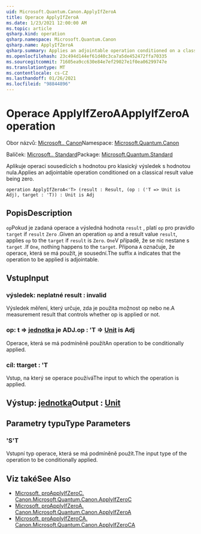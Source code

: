 ```yaml
---
uid: Microsoft.Quantum.Canon.ApplyIfZeroA
title: Operace ApplyIfZeroA
ms.date: 1/23/2021 12:00:00 AM
ms.topic: article
qsharp.kind: operation
qsharp.namespace: Microsoft.Quantum.Canon
qsharp.name: ApplyIfZeroA
qsharp.summary: Applies an adjointable operation conditioned on a classical result value being zero.
ms.openlocfilehash: 23c494d144ef61d40c3ca7a5de452472ffa70335
ms.sourcegitcommit: 71605ea9cc630e84e7ef29027e1f0ea06299747e
ms.translationtype: MT
ms.contentlocale: cs-CZ
ms.lasthandoff: 01/26/2021
ms.locfileid: "98844896"
---
```

# <a name="applyifzeroa-operation"></a><span data-ttu-id="2f681-102">Operace ApplyIfZeroA</span><span class="sxs-lookup"><span data-stu-id="2f681-102">ApplyIfZeroA operation</span></span>

<span data-ttu-id="2f681-103">Obor názvů: [Microsoft.. Canon](xref:Microsoft.Quantum.Canon)</span><span class="sxs-lookup"><span data-stu-id="2f681-103">Namespace: [Microsoft.Quantum.Canon](xref:Microsoft.Quantum.Canon)</span></span>

<span data-ttu-id="2f681-104">Balíček: [Microsoft.. Standard](https://nuget.org/packages/Microsoft.Quantum.Standard)</span><span class="sxs-lookup"><span data-stu-id="2f681-104">Package: [Microsoft.Quantum.Standard](https://nuget.org/packages/Microsoft.Quantum.Standard)</span></span>


<span data-ttu-id="2f681-105">Aplikuje operaci sousedících s hodnotou pro klasický výsledek s hodnotou nula.</span><span class="sxs-lookup"><span data-stu-id="2f681-105">Applies an adjointable operation conditioned on a classical result value being zero.</span></span>

```qsharp
operation ApplyIfZeroA<'T> (result : Result, (op : ('T => Unit is Adj), target : 'T)) : Unit is Adj
```


## <a name="description"></a><span data-ttu-id="2f681-106">Popis</span><span class="sxs-lookup"><span data-stu-id="2f681-106">Description</span></span>

<span data-ttu-id="2f681-107">`op`Pokud je zadaná operace a výsledná hodnota `result` , platí `op` pro pravidlo `target` if `result` `Zero` .</span><span class="sxs-lookup"><span data-stu-id="2f681-107">Given an operation `op` and a result value `result`, applies `op` to the `target` if `result` is `Zero`.</span></span> <span data-ttu-id="2f681-108">`One`V případě, že se nic nestane s `target` .</span><span class="sxs-lookup"><span data-stu-id="2f681-108">If `One`, nothing happens to the `target`.</span></span>
<span data-ttu-id="2f681-109">Přípona `A` označuje, že operace, která se má použít, je sousední.</span><span class="sxs-lookup"><span data-stu-id="2f681-109">The suffix `A` indicates that the operation to be applied is adjointable.</span></span>

## <a name="input"></a><span data-ttu-id="2f681-110">Vstup</span><span class="sxs-lookup"><span data-stu-id="2f681-110">Input</span></span>

### <a name="result--__invalidresult__"></a><span data-ttu-id="2f681-111">výsledek: __neplatné <Result>__</span><span class="sxs-lookup"><span data-stu-id="2f681-111">result : __invalid<Result>__</span></span>

<span data-ttu-id="2f681-112">Výsledek měření, který určuje, zda je použita možnost op nebo ne.</span><span class="sxs-lookup"><span data-stu-id="2f681-112">A measurement result that controls whether op is applied or not.</span></span>


### <a name="op--t--unit--is-adj"></a><span data-ttu-id="2f681-113">op: t => [jednotka](xref:microsoft.quantum.lang-ref.unit)  je ADJ.</span><span class="sxs-lookup"><span data-stu-id="2f681-113">op : 'T => [Unit](xref:microsoft.quantum.lang-ref.unit)  is Adj</span></span>

<span data-ttu-id="2f681-114">Operace, která se má podmíněně použít</span><span class="sxs-lookup"><span data-stu-id="2f681-114">An operation to be conditionally applied.</span></span>


### <a name="target--t"></a><span data-ttu-id="2f681-115">cíl: t</span><span class="sxs-lookup"><span data-stu-id="2f681-115">target : 'T</span></span>

<span data-ttu-id="2f681-116">Vstup, na který se operace používá</span><span class="sxs-lookup"><span data-stu-id="2f681-116">The input to which the operation is applied.</span></span>



## <a name="output--unit"></a><span data-ttu-id="2f681-117">Výstup: [jednotka](xref:microsoft.quantum.lang-ref.unit)</span><span class="sxs-lookup"><span data-stu-id="2f681-117">Output : [Unit](xref:microsoft.quantum.lang-ref.unit)</span></span>



## <a name="type-parameters"></a><span data-ttu-id="2f681-118">Parametry typu</span><span class="sxs-lookup"><span data-stu-id="2f681-118">Type Parameters</span></span>

### <a name="t"></a><span data-ttu-id="2f681-119">'S</span><span class="sxs-lookup"><span data-stu-id="2f681-119">'T</span></span>

<span data-ttu-id="2f681-120">Vstupní typ operace, která se má podmíněně použít.</span><span class="sxs-lookup"><span data-stu-id="2f681-120">The input type of the operation to be conditionally applied.</span></span>

## <a name="see-also"></a><span data-ttu-id="2f681-121">Viz také</span><span class="sxs-lookup"><span data-stu-id="2f681-121">See Also</span></span>

- [<span data-ttu-id="2f681-122">Microsoft. proApplyIfZeroC. Canon.</span><span class="sxs-lookup"><span data-stu-id="2f681-122">Microsoft.Quantum.Canon.ApplyIfZeroC</span></span>](xref:Microsoft.Quantum.Canon.ApplyIfZeroC)
- [<span data-ttu-id="2f681-123">Microsoft. proApplyIfZeroA. Canon.</span><span class="sxs-lookup"><span data-stu-id="2f681-123">Microsoft.Quantum.Canon.ApplyIfZeroA</span></span>](xref:Microsoft.Quantum.Canon.ApplyIfZeroA)
- [<span data-ttu-id="2f681-124">Microsoft. proApplyIfZeroCA. Canon.</span><span class="sxs-lookup"><span data-stu-id="2f681-124">Microsoft.Quantum.Canon.ApplyIfZeroCA</span></span>](xref:Microsoft.Quantum.Canon.ApplyIfZeroCA)